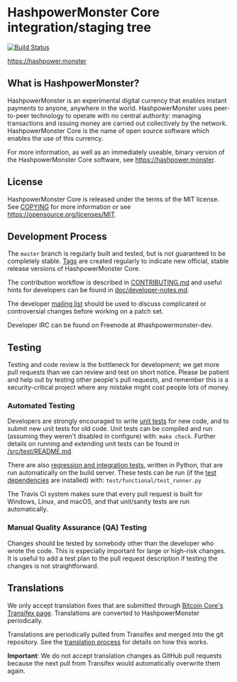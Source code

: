 HashpowerMonster Core integration/staging tree
=====================================

[![Build Status](https://travis-ci.org/hashpowermonster-project/hashpowermonster.svg?branch=master)](https://travis-ci.org/hashpowermonster-project/hashpowermonster)

https://hashpower.monster

What is HashpowerMonster?
----------------

HashpowerMonster is an experimental digital currency that enables instant payments to
anyone, anywhere in the world. HashpowerMonster uses peer-to-peer technology to operate
with no central authority: managing transactions and issuing money are carried
out collectively by the network. HashpowerMonster Core is the name of open source
software which enables the use of this currency.

For more information, as well as an immediately useable, binary version of
the HashpowerMonster Core software, see https://hashpower.monster.

License
-------

HashpowerMonster Core is released under the terms of the MIT license. See [COPYING](COPYING) for more
information or see https://opensource.org/licenses/MIT.

Development Process
-------------------

The `master` branch is regularly built and tested, but is not guaranteed to be
completely stable. [Tags](https://github.com/hashpowermonster-project/hashpowermonster/tags) are created
regularly to indicate new official, stable release versions of HashpowerMonster Core.

The contribution workflow is described in [CONTRIBUTING.md](CONTRIBUTING.md)
and useful hints for developers can be found in [doc/developer-notes.md](doc/developer-notes.md).

The developer [mailing list](https://groups.google.com/forum/#!forum/hashpowermonster-dev)
should be used to discuss complicated or controversial changes before working
on a patch set.

Developer IRC can be found on Freenode at #hashpowermonster-dev.

Testing
-------

Testing and code review is the bottleneck for development; we get more pull
requests than we can review and test on short notice. Please be patient and help out by testing
other people's pull requests, and remember this is a security-critical project where any mistake might cost people
lots of money.

### Automated Testing

Developers are strongly encouraged to write [unit tests](src/test/README.md) for new code, and to
submit new unit tests for old code. Unit tests can be compiled and run
(assuming they weren't disabled in configure) with: `make check`. Further details on running
and extending unit tests can be found in [/src/test/README.md](/src/test/README.md).

There are also [regression and integration tests](/test), written
in Python, that are run automatically on the build server.
These tests can be run (if the [test dependencies](/test) are installed) with: `test/functional/test_runner.py`

The Travis CI system makes sure that every pull request is built for Windows, Linux, and macOS, and that unit/sanity tests are run automatically.

### Manual Quality Assurance (QA) Testing

Changes should be tested by somebody other than the developer who wrote the
code. This is especially important for large or high-risk changes. It is useful
to add a test plan to the pull request description if testing the changes is
not straightforward.

Translations
------------

We only accept translation fixes that are submitted through [Bitcoin Core's Transifex page](https://www.transifex.com/projects/p/bitcoin/).
Translations are converted to HashpowerMonster periodically.

Translations are periodically pulled from Transifex and merged into the git repository. See the
[translation process](doc/translation_process.md) for details on how this works.

**Important**: We do not accept translation changes as GitHub pull requests because the next
pull from Transifex would automatically overwrite them again.
